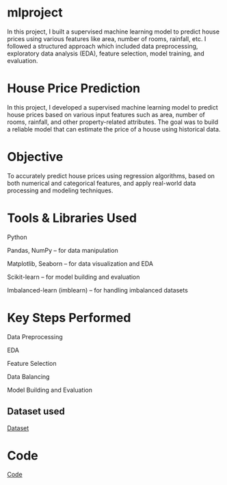 # mlproject
In this project, I built a supervised machine learning model to predict house prices using various features like area, number of rooms, rainfall, etc. I followed a structured approach which included data preprocessing, exploratory data analysis (EDA), feature selection, model training, and evaluation.


# House Price Prediction

In this project, I developed a supervised machine learning model to predict house prices based on various input features such as area, number of rooms, rainfall, and other property-related attributes. The goal was to build a reliable model that can estimate the price of a house using historical data.

# Objective

To accurately predict house prices using regression algorithms, based on both numerical and categorical features, and apply real-world data processing and modeling techniques.

# Tools & Libraries Used

Python

Pandas, NumPy – for data manipulation

Matplotlib, Seaborn – for data visualization and EDA

Scikit-learn – for model building and evaluation

Imbalanced-learn (imblearn) – for handling imbalanced datasets

# Key Steps Performed

Data Preprocessing 

EDA

Feature Selection

Data Balancing

Model Building and Evaluation

## Dataset used
[Dataset](https://github.com/Priti8570/mlproject/blob/main/HousePricePrediction.xlsx)

# Code
[Code](https://github.com/Priti8570/mlproject/blob/main/House_Price_Prediction.ipynb)

